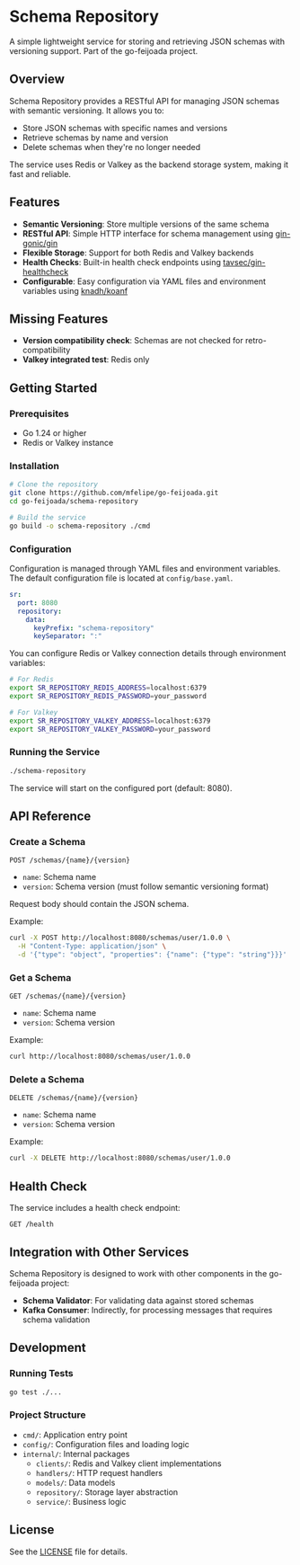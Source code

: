 # Schema Repository

A simple lightweight service for storing and retrieving JSON schemas with versioning support. Part of the go-feijoada
project.

## Overview

Schema Repository provides a RESTful API for managing JSON schemas with semantic versioning. It allows you to:

- Store JSON schemas with specific names and versions
- Retrieve schemas by name and version
- Delete schemas when they're no longer needed

The service uses Redis or Valkey as the backend storage system, making it fast and reliable.

## Features

- **Semantic Versioning**: Store multiple versions of the same schema
- **RESTful API**: Simple HTTP interface for schema management using [gin-gonic/gin](https://github.com/gin-gonic/gin)
- **Flexible Storage**: Support for both Redis and Valkey backends
- **Health Checks**: Built-in health check endpoints
  using [tavsec/gin-healthcheck](https://github.com/tavsec/gin-healthcheck)
- **Configurable**: Easy configuration via YAML files and environment variables
  using [knadh/koanf](https://github.com/knadh/koanf)

## Missing Features

- **Version compatibility check**: Schemas are not checked for retro-compatibility
- **Valkey integrated test**: Redis only

## Getting Started

### Prerequisites

- Go 1.24 or higher
- Redis or Valkey instance

### Installation

```bash
# Clone the repository
git clone https://github.com/mfelipe/go-feijoada.git
cd go-feijoada/schema-repository

# Build the service
go build -o schema-repository ./cmd
```

### Configuration

Configuration is managed through YAML files and environment variables. The default configuration file is located at
`config/base.yaml`.

```yaml
sr:
  port: 8080
  repository:
    data:
      keyPrefix: "schema-repository"
      keySeparator: ":"
```

You can configure Redis or Valkey connection details through environment variables:

```bash
# For Redis
export SR_REPOSITORY_REDIS_ADDRESS=localhost:6379
export SR_REPOSITORY_REDIS_PASSWORD=your_password

# For Valkey
export SR_REPOSITORY_VALKEY_ADDRESS=localhost:6379
export SR_REPOSITORY_VALKEY_PASSWORD=your_password
```

### Running the Service

```bash
./schema-repository
```

The service will start on the configured port (default: 8080).

## API Reference

### Create a Schema

```
POST /schemas/{name}/{version}
```

- `name`: Schema name
- `version`: Schema version (must follow semantic versioning format)

Request body should contain the JSON schema.

Example:

```bash
curl -X POST http://localhost:8080/schemas/user/1.0.0 \
  -H "Content-Type: application/json" \
  -d '{"type": "object", "properties": {"name": {"type": "string"}}}'
```

### Get a Schema

```
GET /schemas/{name}/{version}
```

- `name`: Schema name
- `version`: Schema version

Example:

```bash
curl http://localhost:8080/schemas/user/1.0.0
```

### Delete a Schema

```
DELETE /schemas/{name}/{version}
```

- `name`: Schema name
- `version`: Schema version

Example:

```bash
curl -X DELETE http://localhost:8080/schemas/user/1.0.0
```

## Health Check

The service includes a health check endpoint:

```
GET /health
```

## Integration with Other Services

Schema Repository is designed to work with other components in the go-feijoada project:

- **Schema Validator**: For validating data against stored schemas
- **Kafka Consumer**: Indirectly, for processing messages that requires schema validation

## Development

### Running Tests

```bash
go test ./...
```

### Project Structure

- `cmd/`: Application entry point
- `config/`: Configuration files and loading logic
- `internal/`: Internal packages
    - `clients/`: Redis and Valkey client implementations
    - `handlers/`: HTTP request handlers
    - `models/`: Data models
    - `repository/`: Storage layer abstraction
    - `service/`: Business logic

## License

See the [LICENSE](../LICENSE.md) file for details.